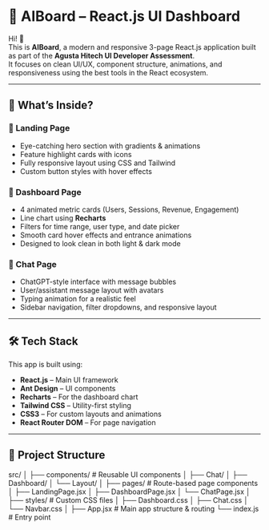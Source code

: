# 🧠 AIBoard – React.js UI Dashboard

Hi! 👋  
This is **AIBoard**, a modern and responsive 3-page React.js application built as part of the **Agusta Hitech UI Developer Assessment**.  
It focuses on clean UI/UX, component structure, animations, and responsiveness using the best tools in the React ecosystem.

---

## 🚀 What’s Inside?

### 🔹 Landing Page
- Eye-catching hero section with gradients & animations
- Feature highlight cards with icons
- Fully responsive layout using CSS and Tailwind
- Custom button styles with hover effects

### 🔹 Dashboard Page
- 4 animated metric cards (Users, Sessions, Revenue, Engagement)
- Line chart using **Recharts**
- Filters for time range, user type, and date picker
- Smooth card hover effects and entrance animations
- Designed to look clean in both light & dark mode

### 🔹 Chat Page
- ChatGPT-style interface with message bubbles
- User/assistant message layout with avatars
- Typing animation for a realistic feel
- Sidebar navigation, filter dropdowns, and responsive layout

---

## 🛠️ Tech Stack

This app is built using:

- **React.js** – Main UI framework
- **Ant Design** – UI components
- **Recharts** – For the dashboard chart
- **Tailwind CSS** – Utility-first styling
- **CSS3** – For custom layouts and animations
- **React Router DOM** – For page navigation

---

## 📁 Project Structure

src/
│
├── components/ # Reusable UI components
│ ├── Chat/
│ ├── Dashboard/
│ └── Layout/
│
├── pages/ # Route-based page components
│ ├── LandingPage.jsx
│ ├── DashboardPage.jsx
│ └── ChatPage.jsx
│
├── styles/ # Custom CSS files
│ ├── Dashboard.css
│ ├── Chat.css
│ └── Navbar.css
│
├── App.jsx # Main app structure & routing
└── index.js # Entry point